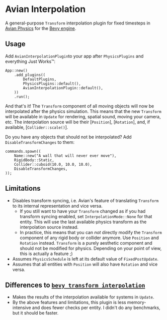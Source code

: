 # Avian Interpolation

A general-purpose `Transform` interpolation plugin for fixed timesteps in [Avian Physics](https://github.com/Jondolf/avian/) for the [Bevy engine](https://bevyengine.org/).

## Usage

Add `AvianInterpolationPlugin`to your app after `PhysicsPlugins` and everything Just Works™:

```rust,ignore
App::new()
    .add_plugins((
        DefaultPlugins,
        PhysicsPlugins::default(),
        AvianInterpolationPlugin::default(),
    ))
    .run();
```

And that's it! The `Transform` component of all moving objects will now be interpolated after the physics simulation.
This means that the new `Transform` will be available in `Update` for rendering, spatial sound, moving your camera, etc.
The interpolation source will be their [`Position`], [`Rotation`], and, if available, [`Collider::scale()`].

Do you have any objects that should not be interpolated? Add `DisableTransformChanges` to them:

```rust,ignore
commands.spawn((
    Name::new("A wall that will never ever move"),
    RigidBody::Static,
    Collider::cuboid(10.0, 10.0, 10.0),
    DisableTransformChanges,
));
```

## Limitations

- Disables transform syncing, i.e. Avian's feature of translating `Transform` to its internal representation and vice versa.
  - If you still want to have your `Transform` changed as if you had transform syncing enabled, set `InterpolationMode::None` for that entity.
    This will use the last available physics transform as the interpolation source instead.
  - In practice, this means that you can *not* directly modify the `Transform` component of any rigid body or collider anymore.
    Use `Position` and `Rotation` instead. `Transform` is a purely aesthetic component and should not be modified for physics.
    Depending on your point of view, this is actually a feature ;)
- Assumes `PhysicsSchedule` is left at its default value of `FixedPostUpdate`.
- Assumes that all entities with `Position` will also have `Rotation` and vice versa.

## Differences to [`bevy_transform_interpolation`](https://github.com/Jondolf/bevy_transform_interpolation)

- Makes the results of the interpolation available for systems in `Update`.
- By the above features and limitations, this plugin is less memory-intensive and does fewer checks per entity.
    I didn't do any benchmarks, but it should be faster.
